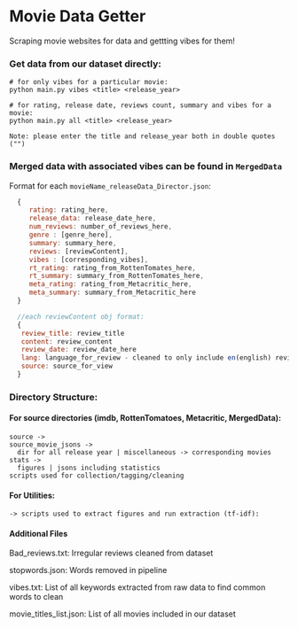 # Movie Data Getter

Scraping movie websites for data and gettting vibes for them!

### Get data from our dataset directly: 
```
# for only vibes for a particular movie:
python main.py vibes <title> <release_year>

# for rating, release date, reviews count, summary and vibes for a movie: 
python main.py all <title> <release_year>

Note: please enter the title and release_year both in double quotes ("")
```

### Merged data with associated vibes can be found in `MergedData`


Format for each `movieName_releaseData_Director.json`:
 ```js
   {
      rating: rating_here,
      release_data: release_date_here,
      num_reviews: number_of_reviews_here,
      genre : [genre_here],
      summary: summary_here,
      reviews: [reviewContent],
      vibes : [corresponding_vibes],
      rt_rating: rating_from_RottenTomates_here,
      rt_summary: summary_from_RottenTomates_here,
      meta_rating: rating_from_Metacritic_here,
      meta_summary: summary_from_Metacritic_here
   }

   //each reviewContent obj format:
   {
    review_title: review_title
    content: review_content
    review_date: review_date_here
    lang: language_for_review - cleaned to only include en(english) reviews
    source: source_for_view
   }
 ```

### Directory Structure:

#### For source directories (imdb, RottenTomatoes, Metacritic, MergedData):
    source -> 
    source_movie_jsons -> 
      dir for all release year | miscellaneous -> corresponding movies
    stats ->
      figures | jsons including statistics
    scripts used for collection/tagging/cleaning
#### For Utilities:
    -> scripts used to extract figures and run extraction (tf-idf):

#### Additional Files
Bad_reviews.txt: Irregular reviews cleaned from dataset

stopwords.json: Words removed in pipeline

vibes.txt: List of all keywords extracted from raw data to find common words to clean

movie_titles_list.json: List of all movies included in our dataset 